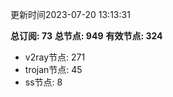 更新时间2023-07-20 13:13:31

**总订阅: 73**
**总节点: 949**
**有效节点: 324**
- v2ray节点: 271
- trojan节点: 45
- ss节点: 8
